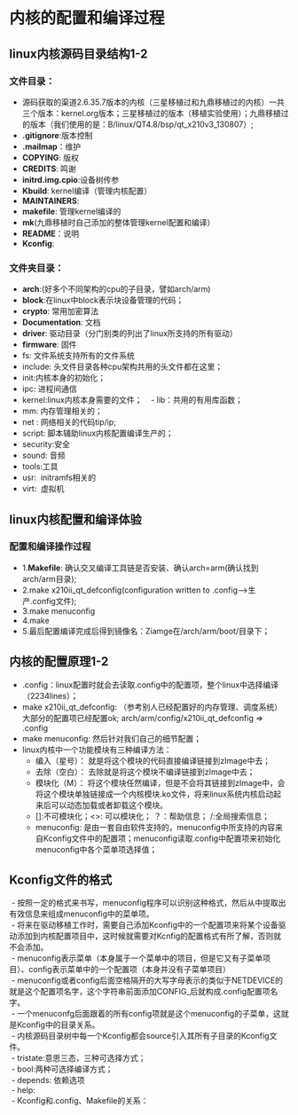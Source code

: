 # 内核的配置和编译过程  
## linux内核源码目录结构1-2  
### 文件目录：  
  - 源码获取的渠道2.6.35.7版本的内核（三星移植过和九鼎移植过的内核）一共三个版本：kernel.org版本；三星移植过的版本（移植实验使用）；九鼎移植过的版本（我们使用的是：B/linux/QT4.8/bsp/qt_x210v3_130807）;  
  - **.gitignore**:版本控制  
  - **.mailmap**：维护  
  - **COPYING**: 版权  
  - **CREDITS**: 鸣谢  
  - **initrd.img.cpio**:设备树传参  
  - **Kbuild**: kernel编译（管理内核配置）  
  - **MAINTAINERS**:   
  - **makefile**: 管理kernel编译的  
  - **mk**(九鼎移植时自己添加的整体管理kernel配置和编译）  
  - **README**：说明  
  - **Kconfig**: 
  
### 文件夹目录：  
  - **arch**:(好多个不同架构的cpu的子目录，譬如arch/arm)  
  - **block**:在linux中block表示块设备管理的代码；  
  - **crypto**: 常用加密算法      
  - **Documentation**: 文档    
  - **driver**: 驱动目录（分门别类的列出了linux所支持的所有驱动）  
  - **firmware**: 固件    
  - fs: 文件系统支持所有的文件系统    
  - include: 头文件目录各种cpu架构共用的头文件都在这里；    
  - init:内核本身的初始化；     
  - ipc: 进程间通信    
  - kernel:linux内核本身需要的文件；      
  - lib：共用的有用库函数；    
  - mm: 内存管理相关的；    
  - net : 网络相关的代码tip/ip;    
  - script: 脚本辅助linux内核配置编译生产的；  
  - security:安全  
  - sound: 音频  
  - tools:工具  
  - usr:  initramfs相关的
  - virt:  虚拟机
   
## linux内核配置和编译体验   
### 配置和编译操作过程  
  - 1.**Makefile**: 确认交叉编译工具链是否安装、确认arch=arm(确认找到arch/arm目录);    
  - 2.make x210ii_qt_defconfig(configuration written to .config-->生产.config文件);        
  - 3.make menuconfig  
  - 4.make  
  - 5.最后配置编译完成后得到镜像名：Ziamge在/arch/arm/boot/目录下；  
## 内核的配置原理1-2  
  - .config：linux配置时就会去读取.config中的配置项，整个linux中选择编译（2234lines）；    
  - make x210ii_qt_defconfig: （参考别人已经配置好的内存管理、调度系统）大部分的配置项已经配置ok; arch/arm/config/x210ii_qt_defconfig =>   .config   
  - make menuconfig: 然后针对我们自己的细节配置；     
  - linux内核中一个功能模块有三种编译方法：  
    - 编入（星号）： 就是将这个模块的代码直接编译链接到zImage中去；  
    - 去除（空白）： 去除就是将这个模块不编译链接到zImage中去；  
    - 模块化（M）： 将这个模块任然编译，但是不会将其链接到zImage中，会将这个模块单独链接成一个内核模块.ko文件，将来linux系统内核启动起来后可以动态加载或者卸载这个模块。  
    - []:不可模块化；<>: 可以模块化； ？：帮助信息； /:全局搜索信息；
    - menuconfig: 是由一套自由软件支持的，menuconfig中所支持的内容来自Kconfig文件中的配置项；menuconfig读取.config中配置项来初始化menuconfig中各个菜单项选择值；  

## Kconfig文件的格式
  - 按照一定的格式来书写，menuconfig程序可以识别这种格式，然后从中提取出有效信息来组成menuconfig中的菜单项。  
  - 将来在驱动移植工作时，需要自己添加Kconfig中的一个配置项来将某个设备驱动添加到内核配置项目中，这时候就需要对Kcnfig的配置格式有所了解，否则就不会添加。  
  - menuconfig表示菜单（本身属于一个菜单中的项目，但是它又有子菜单项目）、config表示菜单中的一个配置项（本身并没有子菜单项目）   
  - menuconfig或者config后面空格隔开的大写字母表示的类似于NETDEVICE的就是这个配置项名字，这个字符串前面添加CONFIG_后就构成.config配置项名字。    
  - 一个menuconfg后面跟着的所有config项就是这个menuconfig的子菜单，这就是Kconfig中的目录关系。      
  - 内核源码目录树中每一个Kconfig都会source引入其所有子目录的Kconfig文件。    
  - tristate:意思三态，三种可选择方式；  
  - bool:两种可选择编译方式；    
  - depends: 依赖选项  
  - help:  
  - Kconfig和.config、Makefile的关系：  
